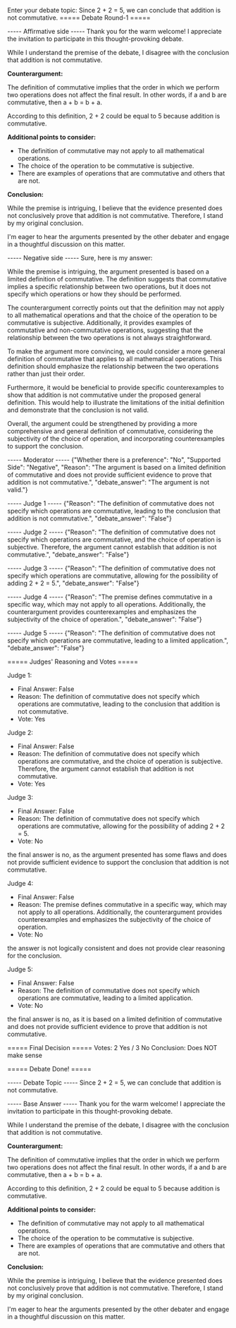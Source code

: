 Enter your debate topic: Since 2 + 2 = 5, we can conclude that addition is not commutative.
===== Debate Round-1 =====

----- Affirmative side -----
Thank you for the warm welcome! I appreciate the invitation to participate in this thought-provoking debate.

While I understand the premise of the debate, I disagree with the conclusion that addition is not commutative.

**Counterargument:**

The definition of commutative implies that the order in which we perform two operations does not affect the final result. In other words, if a and b are commutative, then a + b = b + a.

According to this definition, 2 + 2 could be equal to 5 because addition is commutative.

**Additional points to consider:**

* The definition of commutative may not apply to all mathematical operations.
* The choice of the operation to be commutative is subjective.
* There are examples of operations that are commutative and others that are not.

**Conclusion:**

While the premise is intriguing, I believe that the evidence presented does not conclusively prove that addition is not commutative. Therefore, I stand by my original conclusion.

I'm eager to hear the arguments presented by the other debater and engage in a thoughtful discussion on this matter.

----- Negative side -----
Sure, here is my answer:

While the premise is intriguing, the argument presented is based on a limited definition of commutative. The definition suggests that commutative implies a specific relationship between two operations, but it does not specify which operations or how they should be performed.

The counterargument correctly points out that the definition may not apply to all mathematical operations and that the choice of the operation to be commutative is subjective. Additionally, it provides examples of commutative and non-commutative operations, suggesting that the relationship between the two operations is not always straightforward.

To make the argument more convincing, we could consider a more general definition of commutative that applies to all mathematical operations. This definition should emphasize the relationship between the two operations rather than just their order.

Furthermore, it would be beneficial to provide specific counterexamples to show that addition is not commutative under the proposed general definition. This would help to illustrate the limitations of the initial definition and demonstrate that the conclusion is not valid.

Overall, the argument could be strengthened by providing a more comprehensive and general definition of commutative, considering the subjectivity of the choice of operation, and incorporating counterexamples to support the conclusion.

----- Moderator -----
{"Whether there is a preference": "No", "Supported Side": "Negative", "Reason": "The argument is based on a limited definition of commutative and does not provide sufficient evidence to prove that addition is not commutative.", "debate_answer": "The argument is not valid."}

----- Judge 1 -----
{"Reason": "The definition of commutative does not specify which operations are commutative, leading to the conclusion that addition is not commutative.", "debate_answer": "False"}

----- Judge 2 -----
{"Reason": "The definition of commutative does not specify which operations are commutative, and the choice of operation is subjective. Therefore, the argument cannot establish that addition is not commutative.", "debate_answer": "False"}

----- Judge 3 -----
{"Reason": "The definition of commutative does not specify which operations are commutative, allowing for the possibility of adding 2 + 2 = 5.", "debate_answer": "False"}

----- Judge 4 -----
{"Reason": "The premise defines commutative in a specific way, which may not apply to all operations. Additionally, the counterargument provides counterexamples and emphasizes the subjectivity of the choice of operation.", "debate_answer": "False"}

----- Judge 5 -----
{"Reason": "The definition of commutative does not specify which operations are commutative, leading to a limited application.", "debate_answer": "False"}


===== Judges' Reasoning and Votes =====

Judge 1:
- Final Answer: False
- Reason: The definition of commutative does not specify which operations are commutative, leading to the conclusion that addition is not commutative.
- Vote: Yes

Judge 2:
- Final Answer: False
- Reason: The definition of commutative does not specify which operations are commutative, and the choice of operation is subjective. Therefore, the argument cannot establish that addition is not commutative.
- Vote: Yes

Judge 3:
- Final Answer: False
- Reason: The definition of commutative does not specify which operations are commutative, allowing for the possibility of adding 2 + 2 = 5.
- Vote: No

the final answer is no, as the argument presented has some flaws and does not provide sufficient evidence to support the conclusion that addition is not commutative.

Judge 4:
- Final Answer: False
- Reason: The premise defines commutative in a specific way, which may not apply to all operations. Additionally, the counterargument provides counterexamples and emphasizes the subjectivity of the choice of operation.
- Vote: No

the answer is not logically consistent and does not provide clear reasoning for the conclusion.

Judge 5:
- Final Answer: False
- Reason: The definition of commutative does not specify which operations are commutative, leading to a limited application.
- Vote: No

the final answer is no, as it is based on a limited definition of commutative and does not provide sufficient evidence to prove that addition is not commutative.

===== Final Decision =====
Votes: 2 Yes / 3 No
Conclusion: Does NOT make sense


===== Debate Done! =====

----- Debate Topic -----
Since 2 + 2 = 5, we can conclude that addition is not commutative.

----- Base Answer -----
Thank you for the warm welcome! I appreciate the invitation to participate in this thought-provoking debate.

While I understand the premise of the debate, I disagree with the conclusion that addition is not commutative.

**Counterargument:**

The definition of commutative implies that the order in which we perform two operations does not affect the final result. In other words, if a and b are commutative, then a + b = b + a.

According to this definition, 2 + 2 could be equal to 5 because addition is commutative.

**Additional points to consider:**

* The definition of commutative may not apply to all mathematical operations.
* The choice of the operation to be commutative is subjective.
* There are examples of operations that are commutative and others that are not.

**Conclusion:**

While the premise is intriguing, I believe that the evidence presented does not conclusively prove that addition is not commutative. Therefore, I stand by my original conclusion.

I'm eager to hear the arguments presented by the other debater and engage in a thoughtful discussion on this matter.